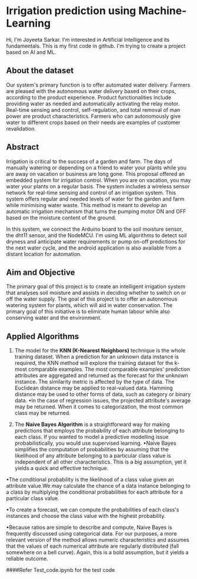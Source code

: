 # Irrigation prediction using Machine-Learning
Hi, I'm Joyeeta Sarkar.
I'm interested in Artificial Intelligence and its fundamentals.
This is my first code in github.
I'm trying to create a project based on AI and ML.

## About the dataset

Our system's primary function is to offer automated water delivery. Farmers are pleased with the autonomous water delivery based on their crops, according to the product experience. Product functionalities include providing water as needed and automatically activating the relay motor. Real-time sensing and control, self-regulation, and total removal of man power are product characteristics. Farmers who can autonomously give water to different crops based on their needs are examples of customer revalidation.

## Abstract

Irrigation is critical to the success of a garden and farm. The days of manually watering or depending on a friend to water your plants while you are away on vacation or business are long gone. This proposal offered an embedded system for irrigation control. When you are on vacation, you may water your plants on a regular basis. The system includes a wireless sensor network for real-time sensing and control of an irrigation system. This system offers regular and needed levels of water for the garden and farm while minimising water waste. This method is meant to develop an automatic irrigation mechanism that turns the pumping motor ON and OFF based on the moisture content of the ground.

In this system, we connect the Arduino board to the soil moisture sensor, the dht11 sensor, and the NodeMCU. I'm using ML algorithms to detect soil dryness and anticipate water requirements or pump on-off predictions for the next water cycle, and the android application is also available from a distant location for automation.

## Aim and Objective

The primary goal of this project is to create an intelligent irrigation system that analyses soil moisture and assists in deciding whether to switch on or off the water supply. The goal of this project is to offer an autonomous watering system for plants, which will aid in water conservation. The primary goal of this initiative is to eliminate human labour while also conserving water and the environment.

## Applied Algorithms

1) The model for the **KNN (K-Nearest Neighbors)** technique is the whole training dataset. When a prediction for an unknown data instance is required, the KNN method will explore the training dataset for the k-most comparable examples. The most comparable examples' prediction attributes are aggregated and returned as the forecast for the unknown instance. The similarity metric is affected by the type of data. The Euclidean distance may be applied to real-valued data. Hamming distance may be used to other forms of data, such as category or binary data.
•In the case of regression issues, the projected attribute's average may be returned. When it comes to categorization, the most common class may be returned.

2) The **Naive Bayes Algorithm** is a straightforward way for making predictions that employs the probability of each attribute belonging to each class. If you wanted to model a predictive modelling issue probabilistically, you would use supervised learning. •Naive Bayes simplifies the computation of probabilities by assuming that the likelihood of any attribute belonging to a particular class value is independent of all other characteristics. This is a big assumption, yet it yields a quick and effective technique.

•The conditional probability is the likelihood of a class value given an attribute value.We may calculate the chance of a data instance belonging to a class by multiplying the conditional probabilities for each attribute for a particular class value.

•To create a forecast, we can compute the probabilities of each class's instances and choose the class value with the highest probability.

•Because ratios are simple to describe and compute, Naive Bayes is frequently discussed using categorical data. For our purposes, a more relevant version of the method allows numeric characteristics and assumes that the values of each numerical attribute are regularly distributed (fall somewhere on a bell curve). Again, this is a bold assumption, but it yields a reliable outcome.

####Refer Test_code.ipynb for the test code
